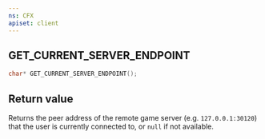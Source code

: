 ```yaml
---
ns: CFX
apiset: client
---
```

## GET_CURRENT_SERVER_ENDPOINT

```c
char* GET_CURRENT_SERVER_ENDPOINT();
```

## Return value
Returns the peer address of the remote game server (e.g. `127.0.0.1:30120`) that the user is currently connected to, or `null` if not available.
